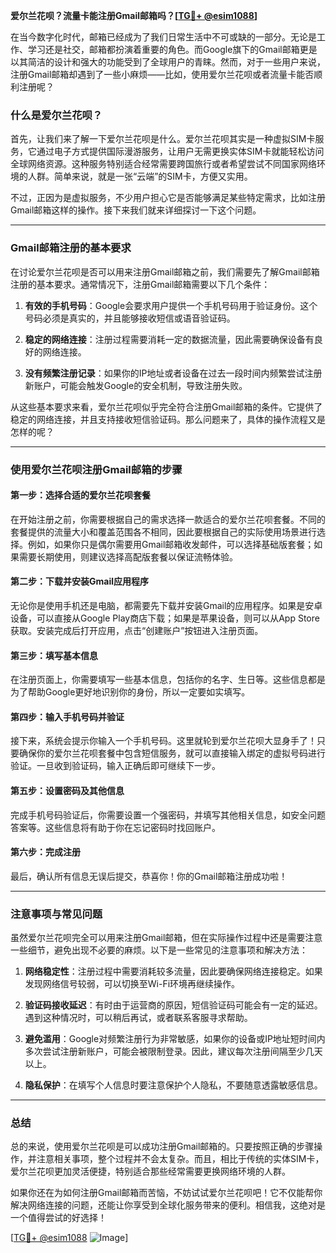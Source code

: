 **爱尔兰花呗？流量卡能注册Gmail邮箱吗？[[TG💪+ @esim1088](https://t.me/s/esim1088)]**

在当今数字化时代，邮箱已经成为了我们日常生活中不可或缺的一部分。无论是工作、学习还是社交，邮箱都扮演着重要的角色。而Google旗下的Gmail邮箱更是以其简洁的设计和强大的功能受到了全球用户的青睐。然而，对于一些用户来说，注册Gmail邮箱却遇到了一些小麻烦——比如，使用爱尔兰花呗或者流量卡能否顺利注册呢？

### 什么是爱尔兰花呗？

首先，让我们来了解一下爱尔兰花呗是什么。爱尔兰花呗其实是一种虚拟SIM卡服务，它通过电子方式提供国际漫游服务，让用户无需更换实体SIM卡就能轻松访问全球网络资源。这种服务特别适合经常需要跨国旅行或者希望尝试不同国家网络环境的人群。简单来说，就是一张“云端”的SIM卡，方便又实用。

不过，正因为是虚拟服务，不少用户担心它是否能够满足某些特定需求，比如注册Gmail邮箱这样的操作。接下来我们就来详细探讨一下这个问题。

---

### Gmail邮箱注册的基本要求

在讨论爱尔兰花呗是否可以用来注册Gmail邮箱之前，我们需要先了解Gmail邮箱注册的基本要求。通常情况下，注册Gmail邮箱需要以下几个条件：

1. **有效的手机号码**：Google会要求用户提供一个手机号码用于验证身份。这个号码必须是真实的，并且能够接收短信或语音验证码。
   
2. **稳定的网络连接**：注册过程需要消耗一定的数据流量，因此需要确保设备有良好的网络连接。

3. **没有频繁注册记录**：如果你的IP地址或者设备在过去一段时间内频繁尝试注册新账户，可能会触发Google的安全机制，导致注册失败。

从这些基本要求来看，爱尔兰花呗似乎完全符合注册Gmail邮箱的条件。它提供了稳定的网络连接，并且支持接收短信验证码。那么问题来了，具体的操作流程又是怎样的呢？

---

### 使用爱尔兰花呗注册Gmail邮箱的步骤

#### 第一步：选择合适的爱尔兰花呗套餐
在开始注册之前，你需要根据自己的需求选择一款适合的爱尔兰花呗套餐。不同的套餐提供的流量大小和覆盖范围各不相同，因此要根据自己的实际使用场景进行选择。例如，如果你只是偶尔需要用Gmail邮箱收发邮件，可以选择基础版套餐；如果需要长期使用，则建议选择高配版套餐以保证流畅体验。

#### 第二步：下载并安装Gmail应用程序
无论你是使用手机还是电脑，都需要先下载并安装Gmail的应用程序。如果是安卓设备，可以直接从Google Play商店下载；如果是苹果设备，则可以从App Store获取。安装完成后打开应用，点击“创建账户”按钮进入注册页面。

#### 第三步：填写基本信息
在注册页面上，你需要填写一些基本信息，包括你的名字、生日等。这些信息都是为了帮助Google更好地识别你的身份，所以一定要如实填写。

#### 第四步：输入手机号码并验证
接下来，系统会提示你输入一个手机号码。这里就轮到爱尔兰花呗大显身手了！只要确保你的爱尔兰花呗套餐中包含短信服务，就可以直接输入绑定的虚拟号码进行验证。一旦收到验证码，输入正确后即可继续下一步。

#### 第五步：设置密码及其他信息
完成手机号码验证后，你需要设置一个强密码，并填写其他相关信息，如安全问题答案等。这些信息将有助于你在忘记密码时找回账户。

#### 第六步：完成注册
最后，确认所有信息无误后提交，恭喜你！你的Gmail邮箱注册成功啦！

---

### 注意事项与常见问题

虽然爱尔兰花呗完全可以用来注册Gmail邮箱，但在实际操作过程中还是需要注意一些细节，避免出现不必要的麻烦。以下是一些常见的注意事项和解决方法：

1. **网络稳定性**：注册过程中需要消耗较多流量，因此要确保网络连接稳定。如果发现网络信号较弱，可以切换至Wi-Fi环境再继续操作。

2. **验证码接收延迟**：有时由于运营商的原因，短信验证码可能会有一定的延迟。遇到这种情况时，可以稍后再试，或者联系客服寻求帮助。

3. **避免滥用**：Google对频繁注册行为非常敏感，如果你的设备或IP地址短时间内多次尝试注册新账户，可能会被限制登录。因此，建议每次注册间隔至少几天以上。

4. **隐私保护**：在填写个人信息时要注意保护个人隐私，不要随意透露敏感信息。

---

### 总结

总的来说，使用爱尔兰花呗是可以成功注册Gmail邮箱的。只要按照正确的步骤操作，并注意相关事项，整个过程并不会太复杂。而且，相比于传统的实体SIM卡，爱尔兰花呗更加灵活便捷，特别适合那些经常需要更换网络环境的人群。

如果你还在为如何注册Gmail邮箱而苦恼，不妨试试爱尔兰花呗吧！它不仅能帮你解决网络连接的问题，还能让你享受到全球化服务带来的便利。相信我，这绝对是一个值得尝试的好选择！

[[TG💪+ @esim1088](https://t.me/s/esim1088) ![Image](https://i.postimg.cc/4NQfJmqS/Snipaste-2025-05-13-00-14-12.png)]